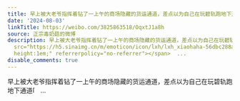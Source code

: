 ```yaml
---
title: 早上被大老爷指挥着钻了一上午的商场隐藏的货运通道，差点以为自己在玩碧轨跑地下通道[笑哈哈]
date: '2024-08-03'
linkTitle: https://weibo.com/3825863518/OqxtJ1a8h
source: 正宗毒奶菇的微博
description: 早上被大老爷指挥着钻了一上午的商场隐藏的货运通道，差点以为自己在玩碧轨跑地下通道<span class="url-icon"><img alt="[笑哈哈]"
  src="https://h5.sinaimg.cn/m/emoticon/icon/lxh/lxh_xiaohaha-56dbc288a5.png" style="width:1em;
  height:1em;" referrerpolicy="no-referrer"></span>  ...
disable_comments: true
---
```

早上被大老爷指挥着钻了一上午的商场隐藏的货运通道，差点以为自己在玩碧轨跑地下通道<span class="url-icon"><img alt="[笑哈哈]" src="https://h5.sinaimg.cn/m/emoticon/icon/lxh/lxh_xiaohaha-56dbc288a5.png" style="width:1em; height:1em;" referrerpolicy="no-referrer"></span>  ...